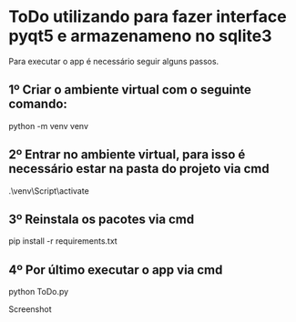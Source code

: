 # ToDo utilizando para fazer interface pyqt5 e armazenameno no sqlite3

Para executar o app é necessário seguir alguns passos.

## 1º Criar o ambiente virtual com o seguinte comando:
python -m venv venv

## 2º Entrar no ambiente virtual, para isso é necessário estar na pasta do projeto via cmd
.\venv\Script\activate

## 3º Reinstala os pacotes via cmd
pip install -r requirements.txt

## 4º Por último executar o app via cmd
python ToDo.py

Screenshot

